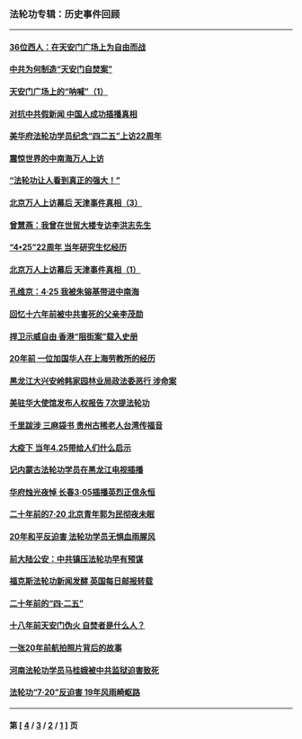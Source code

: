 ### 法轮功专辑：历史事件回顾
---
#### [36位西人：在天安门广场上为自由而战](../../pages/nf5793/n13390029.md?04040430) 
#### [中共为何制造“天安门自焚案”](../../pages/nf5793/n13183270.md?04040430) 
#### [天安门广场上的“呐喊”（1）](../../pages/nf5793/n13105277.md?04040430) 
#### [对抗中共假新闻 中国人成功插播真相](../../pages/nf5793/n12910618.md?04040430) 
#### [美华府法轮功学员纪念“四二五”上访22周年](../../pages/nf5793/n12904445.md?04040430) 
#### [震惊世界的中南海万人上访](../../pages/nf5793/n12903976.md?04040430) 
#### [“法轮功让人看到真正的强大！”](../../pages/nf5793/n12903195.md?04040430) 
#### [北京万人上访幕后 天津事件真相（3）](../../pages/nf5793/n12902807.md?04040430) 
#### [曾慧燕：我曾在世贸大楼专访李洪志先生](../../pages/nf5793/n12898729.md?04040430) 
#### [“4•25”22周年 当年研究生忆经历](../../pages/nf5793/n12894152.md?04040430) 
#### [北京万人上访幕后 天津事件真相（1）](../../pages/nf5793/n12885174.md?04040430) 
#### [孔维京：4·25 我被朱镕基带进中南海](../../pages/nf5793/n12864987.md?04040430) 
#### [回忆十六年前被中共害死的父亲李茂勋](../../pages/nf5793/n12880270.md?04040430) 
#### [捍卫示威自由 香港“阻街案”载入史册](../../pages/nf5793/n12811245.md?04040430) 
#### [20年前 一位加国华人在上海劳教所的经历](../../pages/nf5793/n12707932.md?04040430) 
#### [黑龙江大兴安岭韩家园林业局政法委恶行 涉命案](../../pages/nf5793/n12622815.md?04040430) 
#### [美驻华大使馆发布人权报告 7次提法轮功](../../pages/nf5793/n12520541.md?04040430) 
#### [千里跋涉 三麻袋书 贵州古稀老人台湾传福音](../../pages/nf5793/n12198750.md?04040430) 
#### [大疫下 当年4.25带给人们什么启示](../../pages/nf5793/n12058565.md?04040430) 
#### [记内蒙古法轮功学员在黑龙江电视插播](../../pages/nf5793/n11699194.md?04040430) 
#### [华府烛光夜悼 长春3·05插播英烈正信永恒](../../pages/nf5793/n11397432.md?04040430) 
#### [二十年前的7·20 北京青年郭为民彻夜未眠](../../pages/nf5793/n11354195.md?04040430) 
#### [20年和平反迫害 法轮功学员无惧血雨腥风](../../pages/nf5793/n11348279.md?04040430) 
#### [前大陆公安：中共镇压法轮功早有预谋](../../pages/nf5793/n11352168.md?04040430) 
#### [福克斯法轮功新闻发酵  英国每日邮报转载](../../pages/nf5793/n11285952.md?04040430) 
#### [二十年前的“四·二五”](../../pages/nf5793/n11207639.md?04040430) 
#### [十八年前天安门伪火 自焚者是什么人？](../../pages/nf5793/n10996556.md?04040430) 
#### [一张20年前航拍照片背后的故事](../../pages/nf5793/n10693797.md?04040430) 
#### [河南法轮功学员马桂娥被中共监狱迫害致死](../../pages/nf5793/n10684974.md?04040430) 
#### [法轮功“7‧20”反迫害 19年风雨崎岖路](../../pages/nf5793/n10570834.md?04040430) 

---
#### 第 [ [4](./4.md?04040430) / [3](./3.md?04040430) / [2](./2.md?04040430) / [1](./1.md?04040430) ] 页
